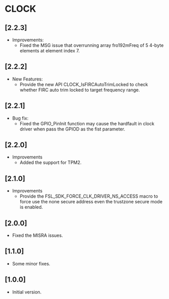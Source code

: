 # CLOCK

## [2.2.3]

- Improvements:
  - Fixed the MSG issue that overrunning array fro192mFreq of 5 4-byte elements at element index 7.

## [2.2.2]

- New Features:
  - Provide the new API CLOCK_IsFIRCAutoTrimLocked to check whether FIRC auto trim locked to target frequency range.

## [2.2.1]

- Bug fix:
  - Fixed the GPIO_PinInit function may cause the hardfault in clock driver when pass the GPIOD as the fist parameter.

## [2.2.0]

- Improvements
  - Added the support for TPM2.

## [2.1.0]

- Improvements
  - Provide the FSL_SDK_FORCE_CLK_DRIVER_NS_ACCESS macro to force use the none secure address even the trustzone secure mode is enabled.

## [2.0.0]

- Fixed the MISRA issues.

## [1.1.0]

- Some minor fixes.

## [1.0.0]

- Initial version.
